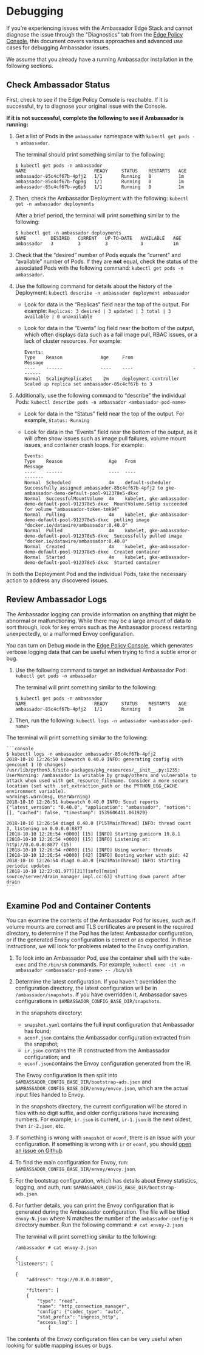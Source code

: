 # Debugging

If you’re experiencing issues with the Ambassador Edge Stack and cannot diagnose the issue through the "Diagnostics" tab from the [Edge Policy Console](../../using/edge-policy-console), this document covers various approaches and advanced use cases for debugging Ambassador issues.

We assume that you already have a running Ambassador installation in the following sections.

## Check Ambassador Status

First, check to see if the Edge Policy Console is reachable. If it is successful, try to diagnose your original issue with the Console.

**If it is not successful, complete the following to see if Ambassador is running:**

1. Get a list of Pods in the `ambassador` namespace with `kubectl get pods -n ambassador`.

    The terminal should print something similar to the following:

    ```console
    $ kubectl get pods -n ambassador
    NAME                         READY     STATUS    RESTARTS   AGE
    ambassador-85c4cf67b-4pfj2   1/1       Running   0          1m
    ambassador-85c4cf67b-fqp9g   1/1       Running   0          1m
    ambassador-85c4cf67b-vg6p5   1/1       Running   0          1m
    ```

2. Then, check the Ambassador Deployment with the following: `kubectl get -n ambassador deployments`

    After a brief period, the terminal will print something similar to the following:

    ```console
    $ kubectl get -n ambassador deployments
    NAME         DESIRED   CURRENT   UP-TO-DATE   AVAILABLE   AGE
    ambassador   3         3         3            3           1m
    ```

3. Check that the “desired” number of Pods equals the “current” and “available” number of Pods. If they are **not** equal, check the status of the associated Pods with the following command: `kubectl get pods -n ambassador`.
4. Use the following command for details about the history of the Deployment: `kubectl describe -n ambassador deployment ambassador`

    * Look for data in the “Replicas” field near the top of the output. For example: 
        `Replicas: 3 desired | 3 updated | 3 total | 3 available | 0 unavailable`

    * Look for data in the “Events” log field near the bottom of the output, which often displays data such as a fail image pull, RBAC issues, or a lack of cluster resources. For example:

        ```
        Events:
        Type    Reason              Age     From                      Message
        ----    ------              ----    ----                      -------
        Normal  ScalingReplicaSet    2m     deployment-controller      Scaled up replica set ambassador-85c4cf67b to 3
        ```

5. Additionally, use the following command to “describe” the individual Pods: `kubectl describe pods -n ambassador <ambassador-pod-name>`

    * Look for data in the “Status” field near the top of the output. For example, `Status: Running`

    * Look for data in the “Events” field near the bottom of the output, as it will often show issues such as image pull failures, volume mount issues, and container crash loops. For example:
        ```
        Events:
        Type    Reason                 Age   From                                                     Message
        ----    ------                 ----  ----                                                     -------
        Normal  Scheduled              4m    default-scheduler                                        Successfully assigned ambassador-85c4cf67b-4pfj2 to gke-ambassador-demo-default-pool-912378e5-dkxc
        Normal  SuccessfulMountVolume  4m    kubelet, gke-ambassador-demo-default-pool-912378e5-dkxc  MountVolume.SetUp succeeded for volume "ambassador-token-tmk94"
        Normal  Pulling                4m    kubelet, gke-ambassador-demo-default-pool-912378e5-dkxc  pulling image "docker.io/datawire/ambassador:0.40.0"
        Normal  Pulled                 4m    kubelet, gke-ambassador-demo-default-pool-912378e5-dkxc  Successfully pulled image "docker.io/datawire/ambassador:0.40.0"
        Normal  Created                4m    kubelet, gke-ambassador-demo-default-pool-912378e5-dkxc  Created container
        Normal  Started                4m    kubelet, gke-ambassador-demo-default-pool-912378e5-dkxc  Started container
        ```

In both the Deployment Pod and the individual Pods, take the necessary action to address any discovered issues.

## Review Ambassador Logs

The Ambassador logging can provide information on anything that might be abnormal or malfunctioning. While there may be a large amount of data to sort through, look for key errors such as the Ambassador process restarting unexpectedly, or a malformed Envoy configuration.

You can turn on Debug mode in the [Edge Policy Console](../../using/edge-policy-console), which generates verbose logging data that can be useful when trying to find a subtle error or bug.

1. Use the following command to target an individual Ambassador Pod: `kubectl get pods -n ambassador`

    The terminal will print something similar to the following:

    ```console
    $ kubectl get pods -n ambassador
    NAME                         READY     STATUS    RESTARTS   AGE
    ambassador-85c4cf67b-4pfj2   1/1       Running   0          3m
    ```

2. Then, run the following: `kubectl logs -n ambassador <ambassador-pod-name>`

The terminal will print something similar to the following:

    ```console
    $ kubectl logs -n ambassador ambassador-85c4cf67b-4pfj2
    2018-10-10 12:26:50 kubewatch 0.40.0 INFO: generating config with gencount 1 (0 changes)
    /usr/lib/python3.6/site-packages/pkg_resources/__init__.py:1235: UserWarning: /ambassador is writable by group/others and vulnerable to attack when used with get_resource_filename. Consider a more secure location (set with .set_extraction_path or the PYTHON_EGG_CACHE environment variable).
    warnings.warn(msg, UserWarning)
    2018-10-10 12:26:51 kubewatch 0.40.0 INFO: Scout reports {"latest_version": "0.40.0", "application": "ambassador", "notices": [], "cached": false, "timestamp": 1539606411.061929}

    2018-10-10 12:26:54 diagd 0.40.0 [P15TMainThread] INFO: thread count 3, listening on 0.0.0.0:8877
    [2018-10-10 12:26:54 +0000] [15] [INFO] Starting gunicorn 19.8.1
    [2018-10-10 12:26:54 +0000] [15] [INFO] Listening at: http://0.0.0.0:8877 (15)
    [2018-10-10 12:26:54 +0000] [15] [INFO] Using worker: threads
    [2018-10-10 12:26:54 +0000] [42] [INFO] Booting worker with pid: 42
    2018-10-10 12:26:54 diagd 0.40.0 [P42TMainThread] INFO: Starting periodic updates
    [2018-10-10 12:27:01.977][21][info][main] source/server/drain_manager_impl.cc:63] shutting down parent after drain
    ```

## Examine Pod and Container Contents

You can examine the contents of the Ambassador Pod for issues, such as if volume mounts are correct and TLS certificates are present in the required directory, to determine if the Pod has the latest Ambassador configuration, or if the generated Envoy configuration is correct or as expected. In these instructions, we will look for problems related to the Envoy configuration.

1. To look into an Ambassador Pod, use the container shell with the `kube-exec` and the `/bin/sh` commands. For example, `kubectl exec -it -n ambassador <ambassador-pod-name> -- /bin/sh`
2. Determine the latest configuration. If you haven't overridden the configuration directory, the latest configuration will be in `/ambassador/snapshots`. If you have overridden it, Ambassador saves configurations in `$AMBASSADOR_CONFIG_BASE_DIR/snapshots`.

    In the snapshots directory:

    * `snapshot.yaml` contains the full input configuration that Ambassador has found;
    * `aconf.json` contains the Ambassador configuration extracted from the snapshot;
    * `ir.json` contains the IR constructed from the Ambassador configuration; and
    * `econf.json`contains the Envoy configuration generated from the IR.

    The Envoy configuration is then split into `$AMBASSADOR_CONFIG_BASE_DIR/bootstrap-ads.json` and `$AMBASSADOR_CONFIG_BASE_DIR/envoy/envoy.json`, which are the actual input files handed to Envoy.

    In the snapshots directory, the current configuration will be stored in files with no digit suffix, and older configurations have increasing numbers. For example, `ir.json` is current, `ir-1.json` is the next oldest, then `ir-2.json`, etc.

5. If something is wrong with `snapshot` or `aconf`, there is an issue with your configuration. If something is wrong with `ir` or `econf`, you should [open an issue on Github](https://github.com/datawire/ambassador/issues/new/choose).
6. To find the main configuration for Envoy, run: `$AMBASSADOR_CONFIG_BASE_DIR/envoy/envoy.json`.
7. For the bootstrap configuration, which has details about Envoy statistics, logging, and auth, run: `$AMBASSADOR_CONFIG_BASE_DIR/bootstrap-ads.json`.
8. For further details, you can print the Envoy configuration that is generated during the Ambassador configuration. The file will be titled `envoy-N.json` where N matches the number of the `ambassador-config-N` directory number. Run the following command: `# cat envoy-2.json`

    The terminal will print something similar to the following:

    ```console
    /ambassador # cat envoy-2.json

    {
    "listeners": [

    {
        "address": "tcp://0.0.0.0:8080",

        "filters": [
        {
            "type": "read",
            "name": "http_connection_manager",
            "config": {"codec_type": "auto",
            "stat_prefix": "ingress_http",
            "access_log": [
                {
    ```

The contents of the Envoy configuration files can be very useful when looking for subtle mapping issues or bugs.
